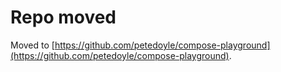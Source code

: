 # Repo moved
Moved to [https://github.com/petedoyle/compose-playground](https://github.com/petedoyle/compose-playground).
